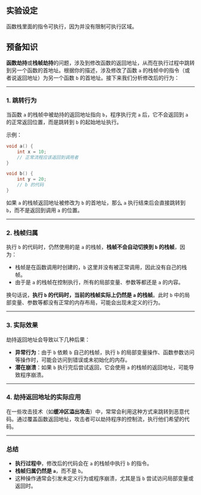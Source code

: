 ## 实验设定

函数栈里面的指令可执行，因为并没有限制可执行区域。

## 预备知识

**函数劫持**或**栈帧劫持**的问题，涉及到修改函数的返回地址，从而在执行过程中跳转到另一个函数的首地址。根据你的描述，涉及修改了函数 `a` 的栈帧中的指令（或者说返回地址）为另一个函数 `b` 的首地址。接下来我们分析修改后的行为：

------

### 1. **跳转行为**

当函数 `a` 的栈帧中被劫持的返回地址指向 `b`，程序执行完 `a` 后，它不会返回到 `a` 的正常返回位置，而是跳转到 `b` 的起始地址执行。

示例：

```c
void a() {
    int x = 10;
    // 正常流程应该返回到调用者
}

void b() {
    int y = 20;
    // b 的代码
}
```

如果 `a` 的栈帧返回地址被修改为 `b` 的首地址，那么 `a` 执行结束后会直接跳转到 `b`，而不是返回到调用 `a` 的位置。

------

### 2. **栈帧归属**

执行 `b` 的代码时，仍然使用的是 `a` 的栈帧，**栈帧不会自动切换到 `b` 的栈帧**，因为：

- 栈帧是在函数调用时创建的，`b` 这里并没有被正常调用，因此没有自己的栈帧。
- 由于是 `a` 的栈帧在控制执行，所有的局部变量、参数等都还是 `a` 的内容。

换句话说，**执行 `b` 的代码时，当前的栈帧实际上仍然是 `a` 的栈帧**。此时 `b` 中的局部变量、参数等都没有正常的内存布局，可能会出现未定义的行为。

------

### 3. **实际效果**

劫持返回地址会导致以下几种后果：

- **异常行为**：由于 `b` 依赖 `b` 自己的栈帧，执行 `b` 的局部变量操作、函数参数访问等操作时，可能会访问到错误或未初始化的内存。
- **潜在崩溃**：如果 `b` 执行完后尝试返回，它会使用 `a` 的栈帧的返回地址，可能导致程序崩溃。

------

### 4. **劫持返回地址的实际应用**

在一些攻击技术（如**缓冲区溢出攻击**）中，常常会利用这种方式来跳转到恶意代码。通过覆盖函数返回地址，攻击者可以劫持程序的控制流，执行他们希望的代码。

------

### 总结

- **执行过程中**，修改后的代码会在 `a` 的栈帧中执行 `b` 的指令。
- **栈帧归属仍然是 `a`**，而不是 `b`。
- 这种操作通常会引发未定义行为或程序崩溃，尤其是当 `b` 尝试访问局部变量或返回时。